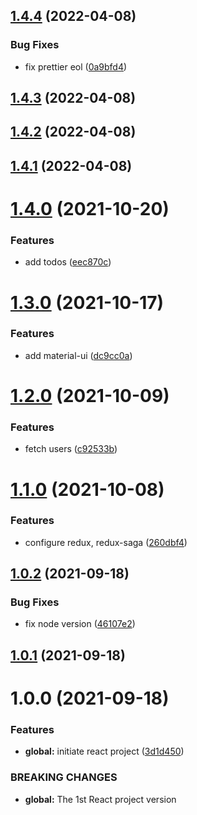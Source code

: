 ## [1.4.4](https://github.com/phatnguyenuit/itask/compare/1.4.3...1.4.4) (2022-04-08)


### Bug Fixes

* fix prettier eol ([0a9bfd4](https://github.com/phatnguyenuit/itask/commit/0a9bfd4de9ad08ac8d83e494567104a0fb9f332c))

## [1.4.3](https://github.com/phatnguyenuit/itask/compare/1.4.2...1.4.3) (2022-04-08)

## [1.4.2](https://github.com/phatnguyenuit/itask/compare/1.4.1...1.4.2) (2022-04-08)

## [1.4.1](https://github.com/phatnguyenuit/itask/compare/1.4.0...1.4.1) (2022-04-08)

# [1.4.0](https://github.com/phatnguyenuit/itask/compare/1.3.0...1.4.0) (2021-10-20)


### Features

* add todos ([eec870c](https://github.com/phatnguyenuit/itask/commit/eec870ce5658fa4e2568732ee49daa7e1ec4e40a))

# [1.3.0](https://github.com/phatnguyenuit/itask/compare/1.2.0...1.3.0) (2021-10-17)


### Features

* add material-ui ([dc9cc0a](https://github.com/phatnguyenuit/itask/commit/dc9cc0aaf93e1884f5812f7edd288860e96aab19))

# [1.2.0](https://github.com/phatnguyenuit/itask/compare/1.1.0...1.2.0) (2021-10-09)


### Features

* fetch users ([c92533b](https://github.com/phatnguyenuit/itask/commit/c92533b7222345d3c2d13f6609cbbc297b17d93b))

# [1.1.0](https://github.com/phatnguyenuit/itask/compare/1.0.2...1.1.0) (2021-10-08)


### Features

* configure redux, redux-saga ([260dbf4](https://github.com/phatnguyenuit/itask/commit/260dbf425bb7919dfe7edea582feda39777dc48b))

## [1.0.2](https://github.com/phatnguyenuit/itask/compare/1.0.1...1.0.2) (2021-09-18)


### Bug Fixes

* fix node version ([46107e2](https://github.com/phatnguyenuit/itask/commit/46107e289dfe0ee6ad0f961d0026f8a67c7e0358))

## [1.0.1](https://github.com/phatnguyenuit/itask/compare/1.0.0...1.0.1) (2021-09-18)

# 1.0.0 (2021-09-18)


### Features

* **global:** initiate react project ([3d1d450](https://github.com/phatnguyenuit/itask/commit/3d1d4506f010e64606a3e4baad16fb0116982486))


### BREAKING CHANGES

* **global:** The 1st React project version


